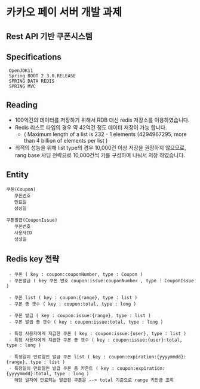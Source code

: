 # 카카오 페이 서버 개발 과제
## Rest API 기반 쿠폰시스템

## Specifications

````
 OpenJDK11
 Spring BOOT 2.3.0.RELEASE
 SPRING DATA REDIS
 SPRING MVC
````

## Reading

- 100억건의 데이터를 저장하기 위해서 RDB 대신 redis 저장소를 이용하였습니다.
- Redis 리스트 타입의 경우 약 42억건 정도 데이터 저장이 가능 합니다.
  * ( Maximum length of a list is 232 - 1 elements (4294967295, more than 4 billion of elements per list )
- 최적의 성능을 위해 list type의 경우 10,000건 이상 저장을 권장하지 않으므로, rang base 샤딩 전략으로 10,000건씩 키를 구성하여 나눠서 저장 하였습니다.
		
## Entity
```
쿠폰(Coupon) 
   쿠폰번호
   만료일
   생성일

쿠폰발급(CouponIssue)
   쿠폰번호
   사용자ID
   생성일
```


## Redis key 전략
````
 - 쿠폰 ( key : coupon:couponNumber, type : Coupon )
 - 쿠폰발급 ( key 쿠폰 번호 coupon:issue:couponNumber , type : CouponIssue )
 
 - 쿠폰 list ( key : coupon:{range}, type : list )
 - 쿠폰 총 갯수 ( key : coupon:total, type : long ) 
 
 - 쿠폰 발급 ( key : coupon:issue:{range}, type : list )
 - 쿠폰 발급 총 갯수 ( key : coupon:issue:total, type : long )
 
 - 특정 사용자에게 지급한 쿠폰 ( key : coupon:issue:{user}, type : list ) 
 - 특정 사용자에게 지급한 쿠폰 총 갯수 ( key : coupon:issue:{user}:total, type : long )

 - 특정일이 만료일인 발급 쿠폰 list ( key : coupon:expiration:{yyyymmdd}:{range}, type : list )
 - 특정일이 만료일인 발급 쿠폰 총 카운트 ( key : coupon:expiration:{yyyymmdd}:total, type : long )
   해당 일자에 만료되는 발급된 쿠폰은 --> total 기준으로 range 키만큼 조회
````







